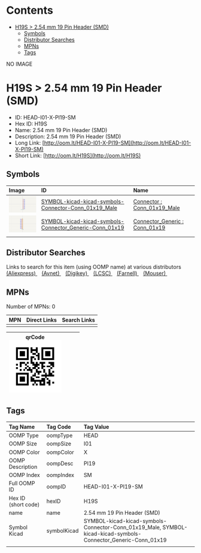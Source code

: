



Contents
========

* [H19S > 2.54 mm 19 Pin Header (SMD)](#h19s--254-mm-19-pin-header-smd)
	* [Symbols](#symbols)
	* [Distributor Searches](#distributor-searches)
	* [MPNs](#mpns)
	* [Tags](#tags)
  
NO IMAGE  
# H19S > 2.54 mm 19 Pin Header (SMD)

- ID: HEAD-I01-X-PI19-SM
- Hex ID: H19S
- Name: 2.54 mm 19 Pin Header (SMD)
- Description: 2.54 mm 19 Pin Header (SMD)
- Long Link: [http://oom.lt/HEAD-I01-X-PI19-SM](http://oom.lt/HEAD-I01-X-PI19-SM)
- Short Link: [http://oom.lt/H19S](http://oom.lt/H19S)

## Symbols
  

|Image|ID|Name|
| :--- | :--- | :--- |
|[![](https://raw.githubusercontent.com/oomlout/oomlout_OOMP_eda_V2/main/SYMBOL/kicad/kicad-symbols/Connector/Conn_01x19_Male/image_140.png)](https://github.com/oomlout/oomlout_OOMP_eda_V2/tree/main/SYMBOL/kicad/kicad-symbols/Connector/Conn_01x19_Male/)|[SYMBOL-kicad-kicad-symbols-Connector-Conn_01x19_Male](https://github.com/oomlout/oomlout_OOMP_eda_V2/tree/main/SYMBOL/kicad/kicad-symbols/Connector/Conn_01x19_Male/)|[Connector : Conn_01x19_Male](https://github.com/oomlout/oomlout_OOMP_eda_V2/tree/main/SYMBOL/kicad/kicad-symbols/Connector/Conn_01x19_Male/)|
|[![](https://raw.githubusercontent.com/oomlout/oomlout_OOMP_eda_V2/main/SYMBOL/kicad/kicad-symbols/Connector_Generic/Conn_01x19/image_140.png)](https://github.com/oomlout/oomlout_OOMP_eda_V2/tree/main/SYMBOL/kicad/kicad-symbols/Connector_Generic/Conn_01x19/)|[SYMBOL-kicad-kicad-symbols-Connector_Generic-Conn_01x19](https://github.com/oomlout/oomlout_OOMP_eda_V2/tree/main/SYMBOL/kicad/kicad-symbols/Connector_Generic/Conn_01x19/)|[Connector_Generic : Conn_01x19](https://github.com/oomlout/oomlout_OOMP_eda_V2/tree/main/SYMBOL/kicad/kicad-symbols/Connector_Generic/Conn_01x19/)|
||||

## Distributor Searches
  
Links to search for this item (using OOMP name) at various distributors  
[(Aliexpress) ](https://www.aliexpress.com/wholesale?SearchText=11172.54+mm+19+Pin+Header+SMD)&nbsp;&nbsp;&nbsp;[(Avnet) ](https://www.avnet.com/shop/us/search/2.54+mm+19+Pin+Header+SMD)&nbsp;&nbsp;&nbsp;[(Digikey) ](https://www.digikey.co.uk/en/products/result?s=2.54+mm+19+Pin+Header+SMD)&nbsp;&nbsp;&nbsp;[(LCSC) ](https://www.lcsc.com/search?q=2.54+mm+19+Pin+Header+SMD)&nbsp;&nbsp;&nbsp;[(Farnell) ](https://uk.farnell.com/search?st=2.54+mm+19+Pin+Header+SMD)&nbsp;&nbsp;&nbsp;[(Mouser) ](https://www.mouser.com/c/?q=2.54+mm+19+Pin+Header+SMD)&nbsp;&nbsp;&nbsp;
## MPNs
  
Number of MPNs: 0  

|MPN|Direct Links|Search Links|
| :--- | :--- | :--- |
||||
  

|qrCode<br>[![](https://raw.githubusercontent.com/oomlout/oomlout_OOMP_parts_V2/main/HEAD/I01/X/PI19/SM/qrCode_140.png)](https://github.com/oomlout/oomlout_OOMP_parts_V2/tree/main/HEAD/I01/X/PI19/SM/qrCode.png)||||
| :---: | :---: | :---: | :---: |

## Tags
  

|Tag Name|Tag Code|Tag Value|
| :--- | :--- | :--- |
|OOMP Type|oompType|HEAD|
|OOMP Size|oompSize|I01|
|OOMP Color|oompColor|X|
|OOMP Description|oompDesc|PI19|
|OOMP Index|oompIndex|SM|
|Full OOMP ID|oompID|HEAD-I01-X-PI19-SM|
|Hex ID (short code)|hexID|H19S|
|name|name|2.54 mm 19 Pin Header (SMD)|
|Symbol Kicad|symbolKicad|SYMBOL-kicad-kicad-symbols-Connector-Conn_01x19_Male, SYMBOL-kicad-kicad-symbols-Connector_Generic-Conn_01x19|
||||
